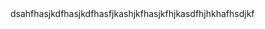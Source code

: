 <!DOCTYPE html>
<html lang="en">
<head>
    <meta charset="UTF-8">
    <meta http-equiv="X-UA-Compatible" content="IE=edge">
    <meta name="viewport" content="width=device-width, initial-scale=1.0">
    <title>Document</title>
</head>
<body>
    dsahfhasjkdfhasjkdfhasfjkashjkfhasjkfhjkasdfhjhkhafhsdjkf
</body>
</html>
